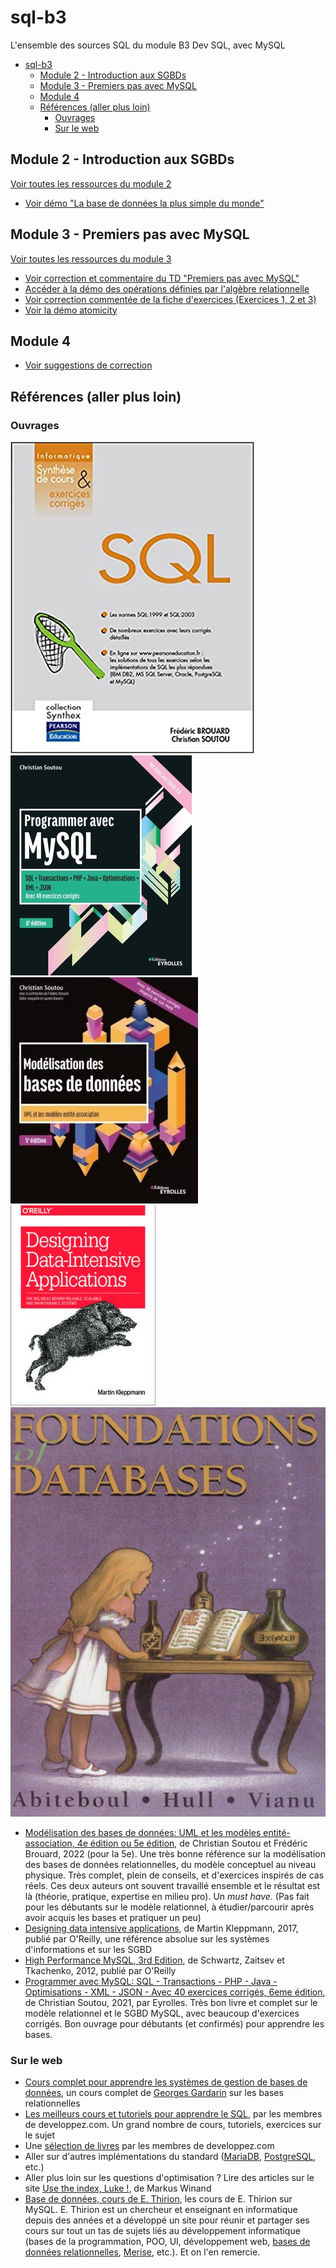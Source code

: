 # sql-b3

L'ensemble des sources SQL du module B3 Dev SQL, avec MySQL

- [sql-b3](#sql-b3)
  - [Module 2 - Introduction aux SGBDs](#module-2---introduction-aux-sgbds)
  - [Module 3 - Premiers pas avec MySQL](#module-3---premiers-pas-avec-mysql)
  - [Module 4](#module-4)
  - [Références (aller plus loin)](#références-aller-plus-loin)
    - [Ouvrages](#ouvrages)
    - [Sur le web](#sur-le-web)


## Module 2 - Introduction aux SGBDs

[Voir toutes les ressources du module 2](./module-02/)

- [Voir démo "La base de données la plus simple du monde"](./module-02/atelier-base-de-donnees-simple/)

## Module 3 - Premiers pas avec MySQL

[Voir toutes les ressources du module 3](./module-03/)

- [Voir correction et commentaire du TD "Premiers pas avec MySQL"](./module-03/td-premiers-pas-avec-mysql-corrige-commente.md)
- [Accéder à la démo des opérations définies par l'algèbre relationnelle](./module-03/demo-algebre-relationnelle/)
- [Voir correction commentée de la fiche d'exercices (Exercices 1, 2 et 3)](./module-03/exercices/)
- [Voir la démo atomicity](./module-03/demo-atomicity/)

## Module 4

- [Voir suggestions de correction](./module-04/exercices-suggestions-correction/)

## Références (aller plus loin)

### Ouvrages

![width:200px height:250px](assets/41zRUbNu19L._SX388_BO1%2C204%2C203%2C200_.jpg)![width:200px height:250px](assets/9782416003684_internet_w290.jpg)![width:200px height:250px](assets/9782416007507-modelisation-bases-donnees_g.webp)![width:200px height:250px](assets/70e960089be56859016cebdc672c5f27.jpg)![width:200px height:250px](assets/2023-01-30_11-04.png)

- [Modélisation des bases de données: UML et les modèles entité-association, 4e édition ou 5e édition](https://www.eyrolles.com/Informatique/Livre/modelisation-des-bases-de-donnees-9782416007507/), de Christian Soutou et Frédéric Brouard, 2022 (pour la 5e). Une très bonne référence sur la modélisation des bases de données relationnelles, du modèle conceptuel au niveau physique. Très complet, plein de conseils, et d'exercices inspirés de cas réels. Ces deux auteurs ont souvent travaillé ensemble et le résultat est là (théorie, pratique, expertise en milieu pro). Un *must have*. (Pas fait pour les débutants sur le modèle relationnel, à étudier/parcourir après avoir acquis les bases et pratiquer un peu)
- [Designing data intensive applications](https://www.pdfdrive.com/designing-data-intensive-applications-the-big-ideas-behind-reliable-scalable-and-maintainable-systems-e167514656.html), de Martin Kleppmann, 2017, publié par O'Reilly, une référence absolue sur les systèmes d'informations et sur les SGBD
- [High Performance MySQL, 3rd Edition](https://learning.oreilly.com/library/view/high-performance-mysql/9781449332471/), de Schwartz, Zaitsev et Tkachenko, 2012, publié par O'Reilly
- [Programmer avec MySQL: SQL - Transactions - PHP - Java - Optimisations - XML - JSON - Avec 40 exercices corrigés, 6eme édition](https://www.eyrolles.com/Informatique/Livre/programmer-avec-mysql-9782416003684/), de Christian Soutou, 2021, par Eyrolles. Très bon livre et complet sur le modèle relationnel et le SGBD MySQL, avec beaucoup d'exercices corrigés. Bon ouvrage pour débutants (et confirmés) pour apprendre les bases.

### Sur le web

- [Cours complet pour apprendre les systèmes de gestion de bases de données](https://sgbd.developpez.com/tutoriels/cours-complet-bases-de-donnees/), un cours complet de [Georges Gardarin](https://www.eyrolles.com/Accueil/Auteur/georges-gardarin-34/) sur les bases relationnelles
- [Les meilleurs cours et tutoriels pour apprendre le SQL](https://sql.developpez.com/), par les membres de developpez.com. Un grand nombre de cours, tutoriels, exercices sur le sujet
- Une [sélection de livres](https://sgbd.developpez.com/livres/) par les membres de developpez.com
- Aller sur d'autres implémentations du standard ([MariaDB](https://mariadb.org/), [PostgreSQL](https://www.postgresql.org/), etc.)
- Aller plus loin sur les questions d'optimisation ? Lire des articles sur le site [Use the index, Luke !](https://use-the-index-luke.com/fr), de Markus Winand
- [Base de données, cours de E. Thirion](http://cours.thirion.free.fr/Cours/BaseDeDonnees1/index.php), les cours de E. Thirion sur MySQL. E. Thirion est un chercheur et enseignant en informatique depuis des années et a développé un site pour réunir et partager ses cours sur tout un tas de sujets liés au développement informatique (bases de la programmation, POO, UI, développement web, [bases de données relationnelles](http://cours.thirion.free.fr/Cours/BaseDeDonnees1/index.php), [Merise](http://cours.thirion.free.fr/Cours/Merise/index.php), etc.). Et on l'en remercie.